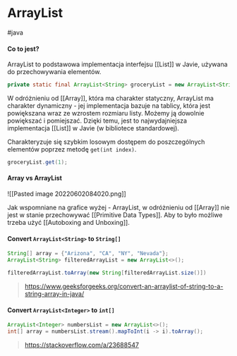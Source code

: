# ArrayList
#java 

#### Co to jest?
ArrayList to podstawowa implementacja interfejsu [[List]] w Javie, używana do przechowywania elementów. 

```java
private static final ArrayList<String> groceryList = new ArrayList<String>();
```

W odróżnieniu od [[Array]], która ma charakter statyczny, ArrayList ma charakter dynamiczny - jej implementacja bazuje na tablicy, która jest powiększana wraz ze wzrostem rozmiaru listy. Możemy ją dowolnie powiększać i pomiejszać.
Dzięki temu, jest to najwydajniejsza implementacja [[List]] w Javie (w bibliotece standardowej).

Charakteryzuje się szybkim losowym dostępem do poszczególnych elementów poprzez metodę `get(int index)`.

```java
groceryList.get(1);
```

#### Array vs ArrayList

![[Pasted image 20220602084020.png]]

Jak wspomniane na grafice wyżej - ArrayList, w odróżnieniu od [[Array]] nie jest w stanie przechowywać [[Primitive Data Types]]. Aby to było możliwe trzeba użyć [[Autoboxing and Unboxing]].


#### Convert `ArrayList<String>` to `String[]`
```java
String[] array = {"Arizona", "CA", "NY", "Nevada"};
ArrayList<String> filteredArrayList = new ArrayList<>();

filteredArrayList.toArray(new String[filteredArrayList.size()])
```
>https://www.geeksforgeeks.org/convert-an-arraylist-of-string-to-a-string-array-in-java/

#### Convert `ArrayList<Integer>` to `int[]`
```java
ArrayList<Integer> numbersList = new ArrayList<>();  
int[] array = numbersList.stream().mapToInt(i -> i).toArray();
```
>https://stackoverflow.com/a/23688547